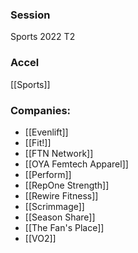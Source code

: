
### Session
Sports 2022 T2

### Accel
[[Sports]]

### Companies:
- [[Evenlift]]
- [[Fit!]]
- [[FTN Network]]
- [[OYA Femtech Apparel]]
- [[Perform]]
- [[RepOne Strength]]
- [[Rewire Fitness]]
- [[Scrimmage]]
- [[Season Share]]
- [[The Fan's Place]]
- [[VO2]]


